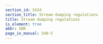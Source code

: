 ```yaml
---
section_id: 542d
section_title: Stream dumping regulations
title: Stream dumping regulations
is_element: true
abbr: SDR
page_in_manual: 540-5
---
```

